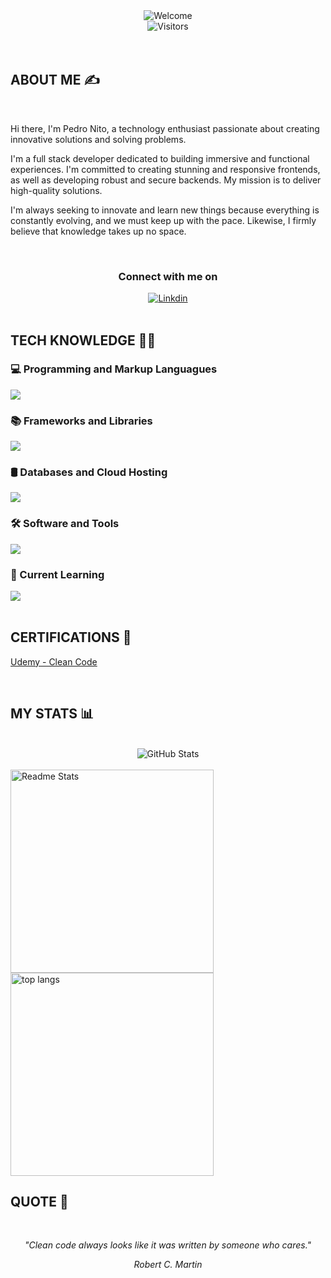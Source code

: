 <div align="center">
    <img src="https://readme-typing-svg.demolab.com?font=JetBrains+Mono&size=44&pause=1000&color=5092FF&center=true&vCenter=true&random=false&width=500&height=150&lines=Welcome+%F0%9F%91%8B" alt="Welcome" />
</div>

<div align="center">
    <img src="https://komarev.com/ghpvc/?username=PedroNito&style=for-the-badge&color=5092FF&label=Visitors" alt="Visitors" />
</div>

<br>
<br>

 ## ABOUT ME ✍️
<br>
<div>

Hi there, I'm Pedro Nito, a technology enthusiast passionate about creating innovative solutions and solving problems.

I'm a full stack developer dedicated to building immersive and functional experiences. I'm committed to creating stunning and responsive frontends, as well as developing robust and secure backends. My mission is to deliver high-quality solutions.

I'm always seeking to innovate and learn new things because everything is constantly evolving, and we must keep up with the pace. Likewise, I firmly believe that knowledge takes up no space.

</div>
<br>

<div align="center">
<!-- ### Connect with me on  -->

<h3> Connect with me on </h3>
<a href="https://www.linkedin.com/in/pedro-nito-b20126205/">
    <img alt="Linkdin" src="https://img.shields.io/badge/linkedin-badge?style=for-the-badge&logo=linkedin&color=%230A66C2">
<a/>

<!-- <a href="mailto:pedro.nito.23@gmail.com">
    <img alt="Static Badge" src="https://img.shields.io/badge/gmail-bagde?style=for-the-badge&logo=gmail&logoColor=%23FFFFFF&color=%23EA4335">
<a/> -->
</div>

<br>

## TECH KNOWLEDGE 👨‍💻

### 💻 Programming and Markup Languagues 
<img src="https://skillicons.dev/icons?i=html,css,js,nodejs,php,cpp,cs,md"/>

### 📚 Frameworks and Libraries
<img src="https://skillicons.dev/icons?i=vue,pinia,npm,laravel,dotnet,bootstrap,tailwind,jquery"/>

### 🛢️ Databases and Cloud Hosting
<img src="https://skillicons.dev/icons?i=mysql,postgres"/>

### 🛠️ Software and Tools
<img src="https://skillicons.dev/icons?i=git,github,vscode,webstorm,phpstorm,windows,linux,figma,postman"/>

### 🌱 Current Learning 
<img src="https://skillicons.dev/icons?i=angular,ts"/>
<br>

<br>

## CERTIFICATIONS 🏅
<a href="https://udemy-certificate.s3.amazonaws.com/pdf/UC-732b1f69-ef8b-48a1-88aa-482c438669ab.pdf">Udemy - Clean Code</a>

<br>

## MY STATS 📊

<br>

<div align="center">
<img src="https://streak-stats.demolab.com?user=PedroNito&theme=react" alt="GitHub Stats" />
</div>

<br/>

<img width=325 src="https://github-readme-stats.vercel.app/api?username=PedroNito&show_icons=true&theme=react&rank_icon=github&border_radius=10" alt="Readme Stats" />
<img width=325 align="center" src="https://github-readme-stats.vercel.app/api/top-langs/?username=PedroNito&langs_count=8&layout=compact&theme=react&border_radius=10&size_weight=0.5&count_weight=0.5&exclude_repo=github-readme-stats" alt="top langs" />


<br>


## QUOTE 💭

<br>
<div align="center">

*"Clean code always looks like it was written by someone who cares."*
<br>

*Robert C. Martin*

</div>
